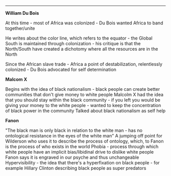 

----

**William Du Bois**

At this time - most of Africa was colonized - Du Bois wanted Africa to band together/unite

He writes about the color line, which refers to the equator - the Global South is maintained through colonization - his critique is that the North/South have created a dichotomy where all the resources are in the North

Since the African slave trade - Africa a point of destabilization, relentlessly colonized - Du Bois advocated for self determination

**Malcom X**

Begins with the idea of black nationalism - black people can create better communities that don't give money to white people
Malcolm X had the idea that you should stay within the black community - if you left you would be giving your money to the white people - wanted to keep the concentration of black power in the community
Talked about black nationalism as self help

**Fanon**

"The black man is only black in relation to the white man - has no ontological resistance in the eyes of the white man"
A jumping off point for Wilderson who uses it to describe the process of ontology, which, to Fanon is the process of who exists in the world
Phobia - process through which white people have an implicit bias/libidinal drive to dislike white people
Fanon says it is engraved in our psyche and thus unchangeable
Hypervisibility - the idea that there's a hyperfixation on black people - for example Hillary Clinton describing black people as super predators
